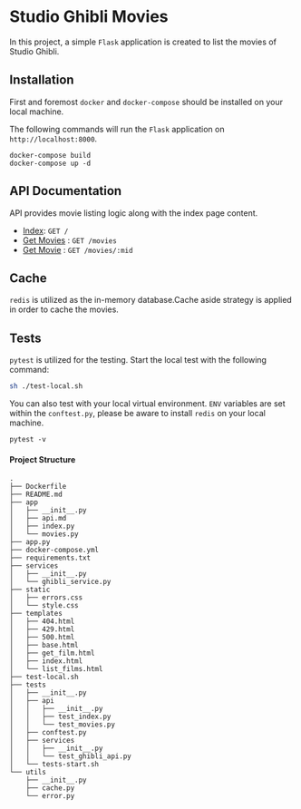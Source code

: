 # Studio Ghibli Movies

In this project, a simple `Flask` application is created to list the movies of Studio Ghibli.

## Installation

First and foremost `docker` and `docker-compose` should be installed on your local machine.

The following commands will run the `Flask` application on `http://localhost:8000`.

```console
docker-compose build
docker-compose up -d
```

## API Documentation

API provides movie listing logic along with the index page content.

- [Index](/app/api.md): `GET /`
- [Get Movies](/app/api.md) : `GET /movies`
- [Get Movie](/app/api.md) : `GET /movies/:mid`

## Cache

`redis` is utilized as the in-memory database.Cache aside strategy is applied in order to cache the movies.

## Tests

`pytest` is utilized for the testing. Start the local test with the following command:

```bash
sh ./test-local.sh
```

You can also test with your local virtual environment. `ENV` variables are set within the `conftest.py`, please
be aware to install `redis` on your local machine.

```console
pytest -v
```

#### Project Structure

```
.
├── Dockerfile
├── README.md
├── app
│   ├── __init__.py
│   ├── api.md
│   ├── index.py
│   └── movies.py
├── app.py
├── docker-compose.yml
├── requirements.txt
├── services
│   ├── __init__.py
│   └── ghibli_service.py
├── static
│   ├── errors.css
│   └── style.css
├── templates
│   ├── 404.html
│   ├── 429.html
│   ├── 500.html
│   ├── base.html
│   ├── get_film.html
│   ├── index.html
│   └── list_films.html
├── test-local.sh
├── tests
│   ├── __init__.py
│   ├── api
│   │   ├── __init__.py
│   │   ├── test_index.py
│   │   └── test_movies.py
│   ├── conftest.py
│   ├── services
│   │   ├── __init__.py
│   │   └── test_ghibli_api.py
│   └── tests-start.sh
└── utils
    ├── __init__.py
    ├── cache.py
    └── error.py
```
